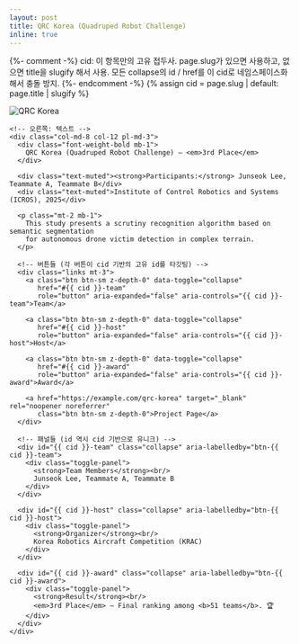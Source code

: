 ```yaml
---
layout: post
title: QRC Korea (Quadruped Robot Challenge)
inline: true
---
```


{%- comment -%}
cid: 이 항목만의 고유 접두사. page.slug가 있으면 사용하고, 없으면 title을 slugify 해서 사용.
모든 collapse의 id / href를 이 cid로 네임스페이스화해서 충돌 방지.
{%- endcomment -%}
{% assign cid = page.slug | default: page.title | slugify %}

<style>
  /* 버튼 간격/스타일 */
  .competition-entry .links{ display:flex; flex-wrap:wrap; }
  .competition-entry .links a.btn{
    color:var(--global-text-color);
    border:1px solid var(--global-text-color);
    padding:0.25rem 1rem;
    margin-right:1rem;
    margin-bottom:0.5rem;
  }
  .competition-entry .links a.btn:hover{
    color:var(--global-theme-color);
    border-color:var(--global-theme-color);
    text-decoration:none;
  }

  /* collapse 컨테이너에서 잔선 제거 + 펼쳐질 때만 테두리/패딩 */
  .collapse, .collapsing{
    overflow:hidden;
    box-sizing:border-box;
    transition:none !important;           /* 즉시 표시로 바꾸고 싶으면 이 값 유지 */
    /* transition: height 0.06s ease-out !important; */ /* 아주 빠른 애니메이션 원하면 이 줄을 쓰고 위 줄 주석 */
  }
  .collapse{ border:0; padding:0; margin-top:0 !important; }
  .collapsing, .collapse.show{
    border:1px dashed var(--global-text-color);
    border-radius:6px;
    padding:12px;
    margin-top:0.5rem;
  }

  .toggle-panel{ border:0; padding:0; margin:0; }
</style>

<div class="competition-entry">
  <div class="row no-gutters align-items-start">
    <!-- 왼쪽: 이미지 -->
    <div class="col-md-4 col-12 mb-3 mb-md-0">
      <img src="{{ '/assets/img/YAD.jpg' | relative_url }}"
           alt="QRC Korea"
           class="img-fluid rounded z-depth-1"
           style="max-width:260px;">
    </div>

    <!-- 오른쪽: 텍스트 -->
    <div class="col-md-8 col-12 pl-md-3">
      <div class="font-weight-bold mb-1">
        QRC Korea (Quadruped Robot Challenge) — <em>3rd Place</em>
      </div>

      <div class="text-muted"><strong>Participants:</strong> Junseok Lee, Teammate A, Teammate B</div>
      <div class="text-muted">Institute of Control Robotics and Systems (ICROS), 2025</div>

      <p class="mt-2 mb-1">
        This study presents a scrutiny recognition algorithm based on semantic segmentation
        for autonomous drone victim detection in complex terrain.
      </p>

      <!-- 버튼들 (각 버튼이 cid 기반의 고유 id를 타깃팅) -->
      <div class="links mt-3">
        <a class="btn btn-sm z-depth-0" data-toggle="collapse"
           href="#{{ cid }}-team"
           role="button" aria-expanded="false" aria-controls="{{ cid }}-team">Team</a>

        <a class="btn btn-sm z-depth-0" data-toggle="collapse"
           href="#{{ cid }}-host"
           role="button" aria-expanded="false" aria-controls="{{ cid }}-host">Host</a>

        <a class="btn btn-sm z-depth-0" data-toggle="collapse"
           href="#{{ cid }}-award"
           role="button" aria-expanded="false" aria-controls="{{ cid }}-award">Award</a>

        <a href="https://example.com/qrc-korea" target="_blank" rel="noopener noreferrer"
           class="btn btn-sm z-depth-0">Project Page</a>
      </div>

      <!-- 패널들 (id 역시 cid 기반으로 유니크) -->
      <div id="{{ cid }}-team" class="collapse" aria-labelledby="btn-{{ cid }}-team">
        <div class="toggle-panel">
          <strong>Team Members</strong><br/>
          Junseok Lee, Teammate A, Teammate B
        </div>
      </div>

      <div id="{{ cid }}-host" class="collapse" aria-labelledby="btn-{{ cid }}-host">
        <div class="toggle-panel">
          <strong>Organizer</strong><br/>
          Korea Robotics Aircraft Competition (KRAC)
        </div>
      </div>

      <div id="{{ cid }}-award" class="collapse" aria-labelledby="btn-{{ cid }}-award">
        <div class="toggle-panel">
          <strong>Result</strong><br/>
          <em>3rd Place</em> — Final ranking among <b>51 teams</b>. 🏆
        </div>
      </div>
    </div>
  </div>
</div>

